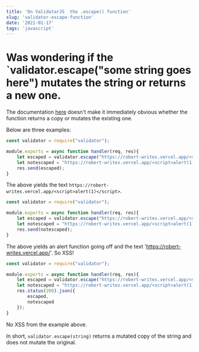 ```yaml
---
title: 'On ValidatorJS  the .escape() function'
slug: 'validator-escape-function'
date: '2021-01-17'
tags: 'javascript'
---
```


# Was wondering if the `validator.escape("some string goes here") mutates the string or returns a new one.

The documentation [here](https://github.com/validatorjs/validator.js#sanitizers) doesn't make it immediately obvious whether the function returns a copy or mutates the existing one.

Below are three examples:

```javascript
const validator = require("validator");

module.exports = async function handler(req, res){
    let escaped = validator.escape("https://robert-writes.vercel.app/<script>alert(1)</script>");
    let notescaped = "https://robert-writes.vercel.app/<script>alert(1)</script>";
    res.send(escaped);    
}
```
The above yields the text `https://robert-writes.vercel.app/<script>alert(1)</script>`.


```javascript
const validator = require("validator");

module.exports = async function handler(req, res){
    let escaped = validator.escape("https://robert-writes.vercel.app/<script>alert(1)</script>");
    let notescaped = "https://robert-writes.vercel.app/<script>alert(1)</script>";
    res.send(notescaped);    
}
```
The above yields an alert function going off and the text 'https://robert-writes.vercel.app/'.  So XSS!

```javascript
const validator = require("validator");

module.exports = async function handler(req, res){
    let escaped = validator.escape("https://robert-writes.vercel.app/<script>alert(1)</script>");
    let notescaped = "https://robert-writes.vercel.app/<script>alert(1)</script>";
    res.status(200).json({
        escaped,
        notescaped
    });    
}
```

No XSS from the example above.

In short, `validator.escape(string)` returns a mutated copy of the string and does not mutate the original.